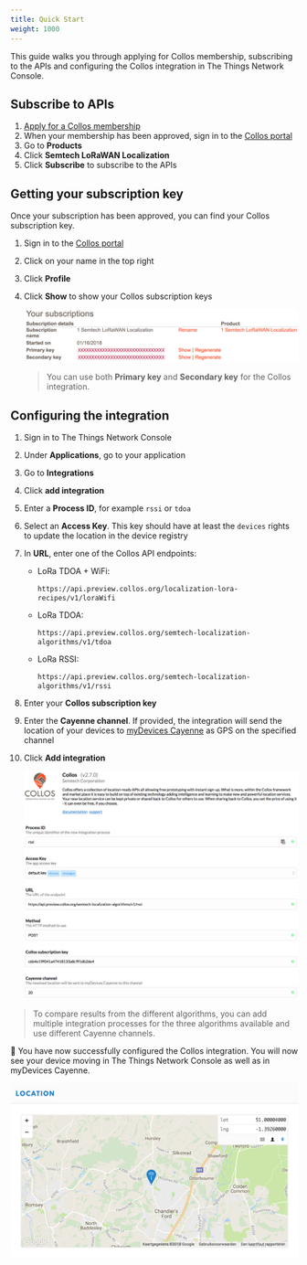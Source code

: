```yaml
---
title: Quick Start
weight: 1000
---
```


This guide walks you through applying for Collos membership, subscribing to the APIs and configuring the Collos integration in The Things Network Console.

## Subscribe to APIs

1. [Apply for a Collos membership](http://preview.collos.org/Home/Apply)
2. When your membership has been approved, sign in to the [Collos portal](https://apiportal.preview.collos.org/signin)
3. Go to **Products**
4. Click **Semtech LoRaWAN Localization**
5. Click **Subscribe** to subscribe to the APIs

## Getting your subscription key

Once your subscription has been approved, you can find your Collos subscription key.

1. Sign in to the [Collos portal](https://apiportal.preview.collos.org/signin)
2. Click on your name in the top right
3. Click **Profile**
4. Click **Show** to show your Collos subscription keys

   ![Subscriptions](subscriptions.png)

   >You can use both **Primary key** and **Secondary key** for the Collos integration.

## Configuring the integration

1. Sign in to The Things Network Console
2. Under **Applications**, go to your application
3. Go to **Integrations**
4. Click **add integration**
5. Enter a **Process ID**, for example `rssi` or `tdoa`
6. Select an **Access Key**. This key should have at least the `devices` rights to update the location in the device registry
7. In **URL**, enter one of the Collos API endpoints:
   - LoRa TDOA + WiFi:
     ```
     https://api.preview.collos.org/localization-lora-recipes/v1/loraWifi
     ```
   - LoRa TDOA:
     ```
     https://api.preview.collos.org/semtech-localization-algorithms/v1/tdoa
     ```
   - LoRa RSSI:
     ```
     https://api.preview.collos.org/semtech-localization-algorithms/v1/rssi
     ```
8. Enter your **Collos subscription key**
9. Enter the **Cayenne channel**. If provided, the integration will send the location of your devices to [myDevices Cayenne](https://cayenne.mydevices.com) as GPS on the specified channel
10. Click **Add integration**

    ![Integration](integration-config.png)

>To compare results from the different algorithms, you can add multiple integration processes for the three algorithms available and use different Cayenne channels.

🎉 You have now successfully configured the Collos integration. You will now see your device moving in The Things Network Console as well as in myDevices Cayenne.

![Console location](console-location.png)
